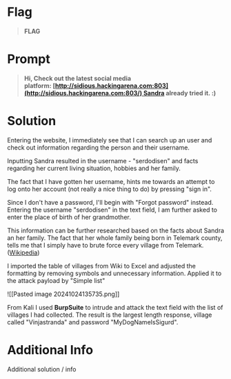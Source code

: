 # Flag

> **FLAG**

# Prompt

> **Hi, Check out the latest social media platform: [http://sidious.hackingarena.com:803](http://sidious.hackingarena.com:803/) Sandra already tried it. :)**

# Solution

Entering the website, I immediately see that I can search up an user and check out information regarding the person and their username.

Inputting Sandra resulted in the username - "serdodisen" and facts regarding her current living situation, hobbies and her family.

The fact that I have gotten her username, hints me towards an attempt to log onto her account (not really a nice thing to do) by pressing "sign in".

Since I don't have a password, I'll begin with "Forgot password" instead. Entering the username "serdodisen" in the text field, I am further asked to enter the place of birth of her grandmother.

This information can be further researched based on the facts about Sandra an her family. The fact that her whole family being born in Telemark county, tells me that I simply have to brute force every village from Telemark. ([Wikipedia](https://en.wikipedia.org/wiki/List_of_villages_in_Telemark))

I imported the table of villages from Wiki to Excel and adjusted the formatting by removing symbols and unnecessary information. Applied it to the attack payload by "Simple list"

![[Pasted image 20241024135735.png]]

From Kali I used **BurpSuite** to intrude and attack the text field with the list of villages I had collected. The result is the largest length response, village called "Vinjastranda" and password "MyDogNameIsSigurd".


# Additional Info

Additional solution / info